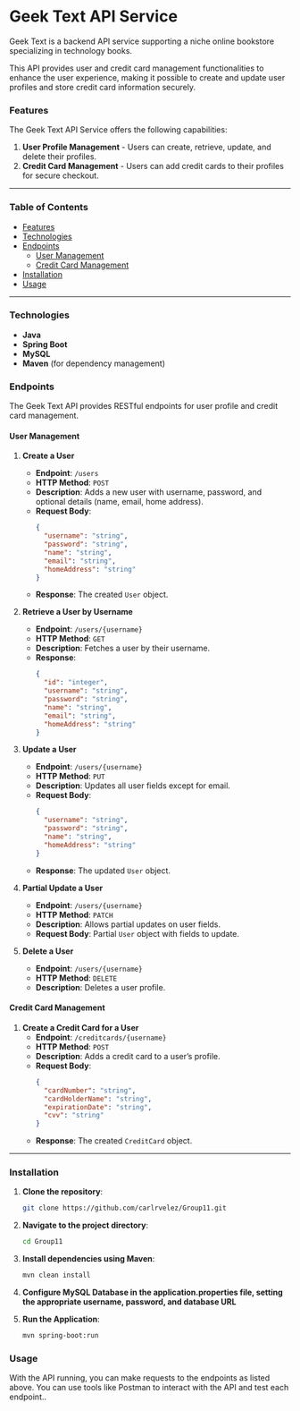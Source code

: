 # Geek Text API Service

Geek Text is a backend API service supporting a niche online bookstore specializing in technology books. 

This API provides user and credit card management functionalities to enhance the user experience, making it possible to create and update user profiles and store credit card information securely.

### Features

The Geek Text API Service offers the following capabilities:
1. **User Profile Management** - Users can create, retrieve, update, and delete their profiles.
2. **Credit Card Management** - Users can add credit cards to their profiles for secure checkout.

---

### Table of Contents

- [Features](#features)
- [Technologies](#technologies)
- [Endpoints](#endpoints)
    - [User Management](#user-management)
    - [Credit Card Management](#credit-card-management)
- [Installation](#installation)
- [Usage](#usage)

---

### Technologies

- **Java**
- **Spring Boot**
- **MySQL**
- **Maven** (for dependency management)

### Endpoints

The Geek Text API provides RESTful endpoints for user profile and credit card management.

#### User Management

1. **Create a User**
    - **Endpoint**: `/users`
    - **HTTP Method**: `POST`
    - **Description**: Adds a new user with username, password, and optional details (name, email, home address).
    - **Request Body**:
      ```json
      {
        "username": "string",
        "password": "string",
        "name": "string",
        "email": "string",
        "homeAddress": "string"
      }
      ```
    - **Response**: The created `User` object.

2. **Retrieve a User by Username**
    - **Endpoint**: `/users/{username}`
    - **HTTP Method**: `GET`
    - **Description**: Fetches a user by their username.
    - **Response**:
      ```json
      {
        "id": "integer",
        "username": "string",
        "password": "string",
        "name": "string",
        "email": "string",
        "homeAddress": "string"
      }
      ```

3. **Update a User**
    - **Endpoint**: `/users/{username}`
    - **HTTP Method**: `PUT`
    - **Description**: Updates all user fields except for email.
    - **Request Body**:
      ```json
      {
        "username": "string",
        "password": "string",
        "name": "string",
        "homeAddress": "string"
      }
      ```
    - **Response**: The updated `User` object.

4. **Partial Update a User**
    - **Endpoint**: `/users/{username}`
    - **HTTP Method**: `PATCH`
    - **Description**: Allows partial updates on user fields.
    - **Request Body**: Partial `User` object with fields to update.

5. **Delete a User**
    - **Endpoint**: `/users/{username}`
    - **HTTP Method**: `DELETE`
    - **Description**: Deletes a user profile.

#### Credit Card Management

1. **Create a Credit Card for a User**
    - **Endpoint**: `/creditcards/{username}`
    - **HTTP Method**: `POST`
    - **Description**: Adds a credit card to a user’s profile.
    - **Request Body**:
      ```json
      {
        "cardNumber": "string",
        "cardHolderName": "string",
        "expirationDate": "string",
        "cvv": "string"
      }
      ```
    - **Response**: The created `CreditCard` object.

---

### Installation

1. **Clone the repository**:
   ```bash
   git clone https://github.com/carlrvelez/Group11.git
2. **Navigate to the project directory**:
    ```bash
   cd Group11
3. **Install dependencies using Maven**:
    ```bash
   mvn clean install
4. **Configure MySQL Database in the application.properties file, setting the appropriate username, password, and database URL**


5. **Run the Application**:
    ```bash
   mvn spring-boot:run

### Usage
With the API running, you can make requests to the endpoints as listed above. You can use tools like Postman to interact with the API and test each endpoint..
